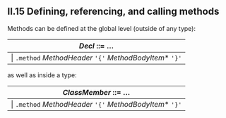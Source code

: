 ## II.15 Defining, referencing, and calling methods

Methods can be defined at the global level (outside of any type):

 | _Decl_ ::= &hellip;
 | ----
 | \| `.method` _MethodHeader_ `'{'` _MethodBodyItem_* `'}'`

as well as inside a type:

 | _ClassMember_ ::= &hellip;
 | ----
 | \| `.method` _MethodHeader_ `'{'` _MethodBodyItem_* `'}'`
